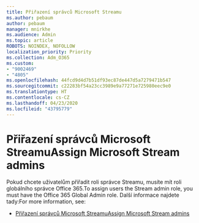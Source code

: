 ```yaml
---
title: Přiřazení správců Microsoft Streamu
ms.author: pebaum
author: pebaum
manager: mnirkhe
ms.audience: Admin
ms.topic: article
ROBOTS: NOINDEX, NOFOLLOW
localization_priority: Priority
ms.collection: Adm_O365
ms.custom:
- "9002469"
- "4805"
ms.openlocfilehash: 44fcd9d4d7b51df93ec87de447d5a7279471b547
ms.sourcegitcommit: c22283bf54a23cc3989e9a77271e725980eec9e0
ms.translationtype: HT
ms.contentlocale: cs-CZ
ms.lasthandoff: 04/23/2020
ms.locfileid: "43795779"
---
```

# <a name="assign-microsoft-stream-admins"></a><span data-ttu-id="88cf1-102">Přiřazení správců Microsoft Streamu</span><span class="sxs-lookup"><span data-stu-id="88cf1-102">Assign Microsoft Stream admins</span></span>

<span data-ttu-id="88cf1-103">Pokud chcete uživatelům přiřadit roli správce Streamu, musíte mít roli globálního správce Office 365.</span><span class="sxs-lookup"><span data-stu-id="88cf1-103">To assign users the Stream admin role, you must have the Office 365 Global Admin role.</span></span> <span data-ttu-id="88cf1-104">Další informace najdete tady:</span><span class="sxs-lookup"><span data-stu-id="88cf1-104">For more information, see:</span></span>

- [<span data-ttu-id="88cf1-105">Přiřazení správců Microsoft Streamu</span><span class="sxs-lookup"><span data-stu-id="88cf1-105">Assign Microsoft Stream admins</span></span>](https://docs.microsoft.com/stream/assign-administrator-user-role)
